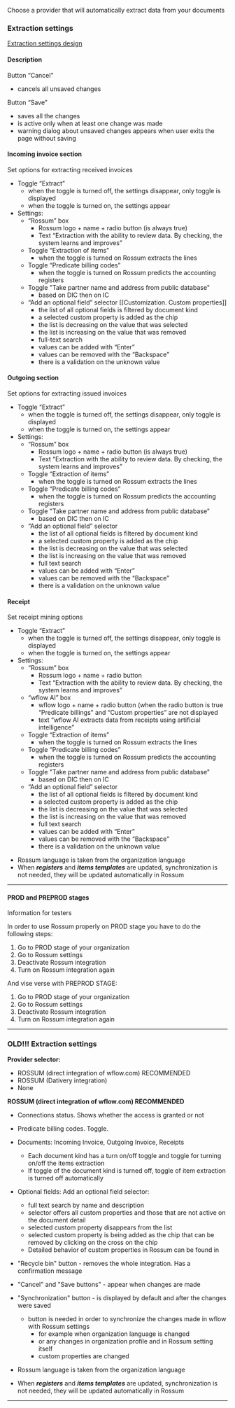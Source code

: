 
Choose a provider that will automatically extract data from your documents


### Extraction settings

[Extraction settings design](https://www.figma.com/design/PmBAKoagQs1VDxoJGkT8x7/Integrations?node-id=115-3141&node-type=canvas&t=WUevE3vHJvEVepvu-0)

#### Description

Button “Cancel”

- cancels all unsaved changes

Button “Save”

- saves all the changes
- is active only when at least one change was made
- warning dialog about unsaved changes appears when user exits the page without saving

#### Incoming invoice section

Set options for extracting received invoices

- Toggle “Extract”
    - when the toggle is turned off, the settings disappear, only toggle is displayed
    - when the toggle is turned on, the settings appear
- Settings:
    - “Rossum” box
        - Rossum logo + name + radio button (is always true)
        - Text “Extraction with the ability to review data. By checking, the system learns and improves”
    - Toggle “Extraction of items”
        - when the toggle is turned on Rossum extracts the lines
    - Toggle “Predicate billing codes”
        - when the toggle is turned on Rossum predicts the accounting registers
    * Toggle "Take partner name and address from public database"
	    * based on DIC then on IC 
    - “Add an optional field” selector [[Customization. Custom properties]] 
        - the list of all optional fields is filtered by document kind
        - a selected custom property is added as the chip
        - the list is decreasing on the value that was selected
        - the list is increasing on the value that was removed
        - full-text search
        - values can be added with “Enter”
        - values can be removed with the “Backspace”
        - there is a validation on the unknown value

#### Outgoing section

Set options for extracting issued invoices

- Toggle “Extract”
    - when the toggle is turned off, the settings disappear, only toggle is displayed
    - when the toggle is turned on, the settings appear
- Settings:
    - “Rossum” box
        - Rossum logo + name + radio button (is always true)
        - Text “Extraction with the ability to review data. By checking, the system learns and improves”
    - Toggle “Extraction of items”
        - when the toggle is turned on Rossum extracts the lines
    - Toggle “Predicate billing codes”
        - when the toggle is turned on Rossum predicts the accounting registers
	* Toggle "Take partner name and address from public database"
	    * based on DIC then on IC 
    - “Add an optional field” selector
        - the list of all optional fields is filtered by document kind
        - a selected custom property is added as the chip
        - the list is decreasing on the value that was selected
        - the list is increasing on the value that was removed
        - full text search
        - values can be added with “Enter”
        - values can be removed with the “Backspace”
        - there is a validation on the unknown value

#### Receipt

Set receipt mining options

- Toggle “Extract”
    - when the toggle is turned off, the settings disappear, only toggle is displayed
    - when the toggle is turned on, the settings appear
- Settings:
    - “Rossum” box
        - Rossum logo + name + radio button
        - Text “Extraction with the ability to review data. By checking, the system learns and improves”
    - “wflow AI” box
        - wflow logo + name + radio button (when the radio button is true “Predicate billings” and “Custom properties” are not displayed
        - text “wflow AI extracts data from receipts using artificial intelligence”
    - Toggle “Extraction of items”
        - when the toggle is turned on Rossum extracts the lines
    - Toggle “Predicate billing codes”
        - when the toggle is turned on Rossum predicts the accounting registers
    * Toggle "Take partner name and address from public database"
	    * based on DIC then on IC 
    - “Add an optional field” selector
        - the list of all optional fields is filtered by document kind
        - a selected custom property is added as the chip
        - the list is decreasing on the value that was selected
        - the list is increasing on the value that was removed
        - full text search
        - values can be added with “Enter”
        - values can be removed with the “Backspace”
        - there is a validation on the unknown value

 * Rossum language is taken from the organization language
* When ***registers***  and ***items templates*** are updated, synchronization is not needed, they will be updated automatically in Rossum
---


#### PROD and PREPROD stages

Information for testers

In order to use Rossum properly on PROD stage you have to do the following steps:
1. Go to PROD stage of your organization
2. Go to Rossum settings
3. Deactivate Rossum integration
4. Turn on Rossum integration again

And vise verse with PREPROD STAGE:
1. Go to PROD stage of your organization
2. Go to Rossum settings
3. Deactivate Rossum integration
4. Turn on Rossum integration again

---


### OLD!!! Extraction settings

**Provider selector:**
* ROSSUM (direct integration of wflow.com) RECOMMENDED
* ROSSUM (Dativery integration) 
* None

**ROSSUM (direct integration of wflow.com) RECOMMENDED**
 * Connections status. Shows whether the access is granted or not
 * Predicate billing codes. Toggle. 
 * Documents: Incoming Invoice, Outgoing Invoice, Receipts
	 * Each document kind has a turn on/off toggle and toggle for turning on/off the items extraction
	 * If toggle of the document kind is turned off, toggle of item extraction is turned off automatically
* Optional fields: Add an optional field selector: 
	* full text search by name and description
	* selector offers all custom properties and those that are not active on the document detail 
	* selected custom property disappears from the list
	* selected custom property is being added as the chip that can be removed by clicking on the cross on the chip
	* Detailed behavior of custom properties in Rossum can be found in 
* "Recycle bin" button - removes the whole integration. Has a confirmation message 
* "Cancel" and "Save buttons" - appear when changes are made
* "Synchronization" button - is displayed by default and after the changes were saved
	* button is needed in order to synchronize the changes made in wflow with Rossum settings
		* for example when organization language is changed 
		* or any changes in organization profile and in Rossum setting itself
		* custom properties are changed 


* Rossum language is taken from the organization language
* When ***registers***  and ***items templates*** are updated, synchronization is not needed, they will be updated automatically in Rossum

---

